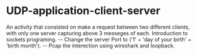 # UDP-application-client-server
An activity that consisted on make a request between two different clients, with only one server capturing above 3 messeges of each.
Introduction to sockets programing.
-- Change the server Port to ('1' + 'day of your birth' + 'birth month').
-- Pcap the interection using wireshark and loopback.
